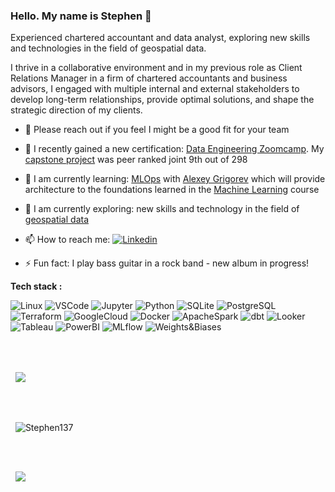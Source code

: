 ### Hello. My name is Stephen 👋
Experienced chartered accountant and data analyst, exploring new skills and technologies in the field of geospatial data.

I thrive in a collaborative environment and in my previous role as Client Relations Manager in a firm of chartered accountants and business advisors, I engaged with multiple internal and external stakeholders to develop long-term relationships, provide optimal solutions, and shape the strategic direction of my clients.

- 🔭 Please reach out if you feel I might be a good fit for your team

- 🔭 I recently gained a new certification: [Data Engineering Zoomcamp](https://certificate.datatalks.club/dezoomcamp/2023/f41bd5e614a2621152ee9c4355571dd1c0d0c8d3.pdf). My [capstone project](https://github.com/Stephen137/de_zoomcamp_project) was peer ranked joint 9th out of 298

- 🌱 I am currently learning: [MLOps](https://github.com/DataTalksClub/mlops-zoomcamp) with [Alexey Grigorev](https://github.com/alexeygrigorev) which will provide architecture to the foundations learned in the [Machine Learning](https://www.coursera.org/account/accomplishments/specialization/certificate/99JR5486ASMK) course

- 🌱 I am currently exploring: new skills and technology in the field of [geospatial data](https://www.linkedin.com/posts/sjbarrie_spatial-data-science-the-new-frontier-in-activity-7105153163992739840-TGwn?utm_source=share&utm_medium=member_desktop)

- 📫 How to reach me: <a href="https://www.linkedin.com/in/sjbarrie/">
  <img
    alt="Linkedin"
    src="https://img.shields.io/badge/linkedin-0077B5?logo=linkedin&logoColor=white&style=flat"
  />
</a>

- ⚡ Fun fact: I play bass guitar in a rock band - new album in progress!   


**Tech stack :** 
<p>
  <img alt="Linux" src="https://img.shields.io/badge/Linux-FCC624?style=for-the-badge&logo=Linux&logoColor=white&style=flat" />
  <img alt="VSCode" src="https://img.shields.io/badge/VisualStudioCode-007ACC?style=for-the-badge&logo=VSCode&logoColor=white&style=flat" />
  <img alt="Jupyter" src="https://img.shields.io/badge/Jupyter-F37626?style=for-the-badge&logo=Jupyter&logoColor=white&style=flat" />
  <img alt="Python" src="https://img.shields.io/badge/Python-3776AB?style=for-the-badge&logo=python&logoColor=white&style=flat" /> 
  <img alt="SQLite" src="https://img.shields.io/badge/SQLite-003B57?style=for-the-badge&logo=SQLite&logoColor=white&style=flat" /> 
  <img alt="PostgreSQL" src="https://img.shields.io/badge/PostgreSQL-4169E1?style=for-the-badge&logo=PostgreSQLe&logoColor=white&style=flat" /> 
  <img alt="Terraform" src="https://img.shields.io/badge/Terraform-7B42BC?style=for-the-badge&logo=Terraform&logoColor=white&style=flat" />
  <img alt="GoogleCloud" src="https://img.shields.io/badge/GoogleCloud-4285F4?style=for-the-badge&logo=python&logoColor=white&style=flat" /> 
  <img alt="Docker" src="https://img.shields.io/badge/Docker-2496ED?style=for-the-badge&logo=Docker&logoColor=white&style=flat" /> 
  <img alt="ApacheSpark" src="https://img.shields.io/badge/ApacheSpark-E25A1C?style=for-the-badge&logo=ApacheSpark&logoColor=white&style=flat" /> 
  <img alt="dbt" src="https://img.shields.io/badge/dbt-FF694B?style=for-the-badge&logo=dbt&logoColor=white&style=flat" /> 
  <img alt="Looker" src="https://img.shields.io/badge/Looker-4285F4?style=for-the-badge&logo=Looker&logoColor=white&style=flat" /> 
  <img alt="Tableau" src="https://img.shields.io/badge/Tableau-E97627?style=for-the-badge&logo=Tableau&logoColor=white&style=flat" /> 
  <img alt="PowerBI" src="https://img.shields.io/badge/PowerBI-F2C811?style=for-the-badge&logo=Power-BI&logoColor=white&style=flat" />
  <img alt="MLflow" src="https://img.shields.io/badge/MLflow-0194E2?style=for-the-badge&logo=MLflow&logoColor=white&style=flat" /> 
  <img alt="Weights&Biases" src="https://img.shields.io/badge/Weights&Biases-FFBE00?style=for-the-badge&logo=Weights&Biases&logoColor=white&style=flat" /> 
  
     
<br><br>    
<div align="left">
 <div>
   <p>&nbsp;
      <img align="center" src="https://github-readme-stats.vercel.app/api/top-langs/?username=Stephen137&layout=compact" />
   </p>
  </div>
 </div>
          
<br><br>
<div align="left">
 <div>
   <p>&nbsp;
     <img align="center" src="https://github-readme-streak-stats.herokuapp.com?user=Stephen137&theme=default&date_format=M%20j%5B%2C%20Y%5D" alt="Stephen137" />
   </p>
  </div>
 </div>


<br><br>
<div align="left">
 <div>
   <p>&nbsp;
      <img src="https://github-readme-stats.vercel.app/api?username=Stephen137&count_private=true&theme=default&show_icons=true" />
    </p>
   </div>
 </div>

